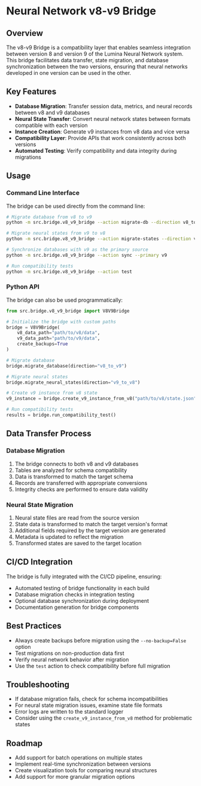 # Neural Network v8-v9 Bridge

## Overview

The v8-v9 Bridge is a compatibility layer that enables seamless integration between version 8 and version 9 of the Lumina Neural Network system. This bridge facilitates data transfer, state migration, and database synchronization between the two versions, ensuring that neural networks developed in one version can be used in the other.

## Key Features

- **Database Migration**: Transfer session data, metrics, and neural records between v8 and v9 databases
- **Neural State Transfer**: Convert neural network states between formats compatible with each version
- **Instance Creation**: Generate v9 instances from v8 data and vice versa
- **Compatibility Layer**: Provide APIs that work consistently across both versions
- **Automated Testing**: Verify compatibility and data integrity during migrations

## Usage

### Command Line Interface

The bridge can be used directly from the command line:

```bash
# Migrate database from v8 to v9
python -m src.bridge.v8_v9_bridge --action migrate-db --direction v8_to_v9

# Migrate neural states from v9 to v8
python -m src.bridge.v8_v9_bridge --action migrate-states --direction v9_to_v8

# Synchronize databases with v9 as the primary source
python -m src.bridge.v8_v9_bridge --action sync --primary v9

# Run compatibility tests
python -m src.bridge.v8_v9_bridge --action test
```

### Python API

The bridge can also be used programmatically:

```python
from src.bridge.v8_v9_bridge import V8V9Bridge

# Initialize the bridge with custom paths
bridge = V8V9Bridge(
    v8_data_path="path/to/v8/data",
    v9_data_path="path/to/v9/data",
    create_backups=True
)

# Migrate database
bridge.migrate_database(direction="v8_to_v9")

# Migrate neural states
bridge.migrate_neural_states(direction="v9_to_v8")

# Create v9 instance from v8 state
v9_instance = bridge.create_v9_instance_from_v8("path/to/v8/state.json")

# Run compatibility tests
results = bridge.run_compatibility_test()
```

## Data Transfer Process

### Database Migration

1. The bridge connects to both v8 and v9 databases
2. Tables are analyzed for schema compatibility
3. Data is transformed to match the target schema
4. Records are transferred with appropriate conversions
5. Integrity checks are performed to ensure data validity

### Neural State Migration

1. Neural state files are read from the source version
2. State data is transformed to match the target version's format
3. Additional fields required by the target version are generated
4. Metadata is updated to reflect the migration
5. Transformed states are saved to the target location

## CI/CD Integration

The bridge is fully integrated with the CI/CD pipeline, ensuring:

- Automated testing of bridge functionality in each build
- Database migration checks in integration testing
- Optional database synchronization during deployment
- Documentation generation for bridge components

## Best Practices

- Always create backups before migration using the `--no-backup=False` option
- Test migrations on non-production data first
- Verify neural network behavior after migration
- Use the `test` action to check compatibility before full migration

## Troubleshooting

- If database migration fails, check for schema incompatibilities
- For neural state migration issues, examine state file formats
- Error logs are written to the standard logger
- Consider using the `create_v9_instance_from_v8` method for problematic states

## Roadmap

- Add support for batch operations on multiple states
- Implement real-time synchronization between versions
- Create visualization tools for comparing neural structures
- Add support for more granular migration options 